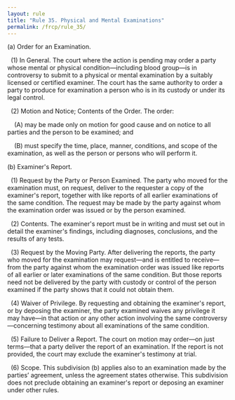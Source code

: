 ```yaml
---
layout: rule
title: "Rule 35. Physical and Mental Examinations"
permalink: /frcp/rule_35/
---
```


(a) Order for an Examination.


&nbsp;&nbsp;(1) In General. The court where the action is pending may order a party whose mental or physical condition—including blood group—is in controversy to submit to a physical or mental examination by a suitably licensed or certified examiner. The court has the same authority to order a party to produce for examination a person who is in its custody or under its legal control.


&nbsp;&nbsp;(2) Motion and Notice; Contents of the Order. The order:


&nbsp;&nbsp;&nbsp;&nbsp;(A) may be made only on motion for good cause and on notice to all parties and the person to be examined; and


&nbsp;&nbsp;&nbsp;&nbsp;(B) must specify the time, place, manner, conditions, and scope of the examination, as well as the person or persons who will perform it.


(b) Examiner's Report.


&nbsp;&nbsp;(1) Request by the Party or Person Examined. The party who moved for the examination must, on request, deliver to the requester a copy of the examiner's report, together with like reports of all earlier examinations of the same condition. The request may be made by the party against whom the examination order was issued or by the person examined.


&nbsp;&nbsp;(2) Contents. The examiner's report must be in writing and must set out in detail the examiner's findings, including diagnoses, conclusions, and the results of any tests.


&nbsp;&nbsp;(3) Request by the Moving Party. After delivering the reports, the party who moved for the examination may request—and is entitled to receive—from the party against whom the examination order was issued like reports of all earlier or later examinations of the same condition. But those reports need not be delivered by the party with custody or control of the person examined if the party shows that it could not obtain them.


&nbsp;&nbsp;(4) Waiver of Privilege. By requesting and obtaining the examiner's report, or by deposing the examiner, the party examined waives any privilege it may have—in that action or any other action involving the same controversy—concerning testimony about all examinations of the same condition.


&nbsp;&nbsp;(5) Failure to Deliver a Report. The court on motion may order—on just terms—that a party deliver the report of an examination. If the report is not provided, the court may exclude the examiner's testimony at trial.


&nbsp;&nbsp;(6) Scope. This subdivision (b) applies also to an examination made by the parties’ agreement, unless the agreement states otherwise. This subdivision does not preclude obtaining an examiner's report or deposing an examiner under other rules.

